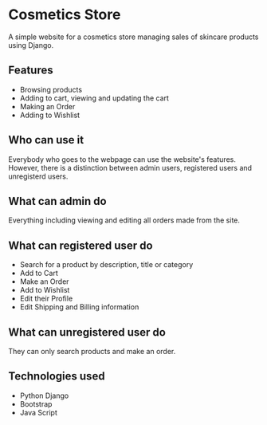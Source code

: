 # Cosmetics Store
A simple website for a cosmetics store managing sales of skincare products using Django.

## Features
- Browsing products
- Adding to cart, viewing and updating the cart
- Making an Order
- Adding to Wishlist

## Who can use it
Everybody who goes to the webpage can use the website's features. <br/>However, there is a distinction between admin users, registered users and unregisterd users.

## What can admin do
Everything including viewing and editing all orders made from the site.

## What can registered user do
- Search for a product by description, title or category
- Add to Cart
- Make an Order
- Add to Wishlist
- Edit their Profile
- Edit Shipping and Billing information

## What can unregistered user do
They can only search products and make an order.

## Technologies used
- Python Django
- Bootstrap
- Java Script

